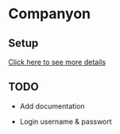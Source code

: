 # Companyon



## Setup

[Click here to see more details](documentation/setup.md)

## TODO

+ Add documentation

+ Login username & passwort
